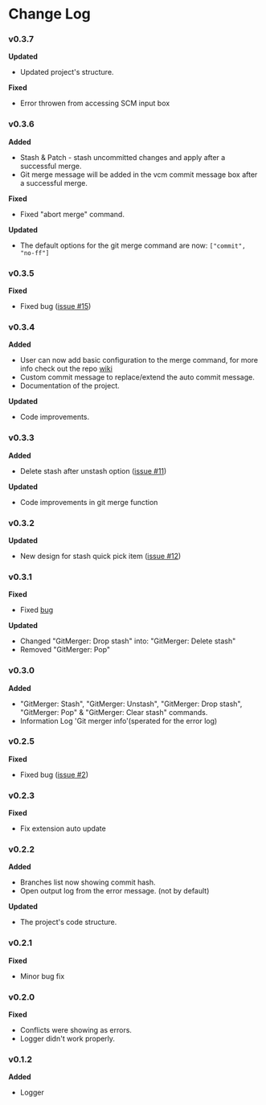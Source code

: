 # Change Log
### v0.3.7
**Updated**

* Updated project's structure.

**Fixed**

* Error throwen from accessing SCM input box
### v0.3.6
**Added** 

* Stash & Patch - stash uncommitted changes and apply after a successful merge.
* Git merge message will be added in the vcm commit message box after a successful merge.

**Fixed** 

* Fixed "abort merge" command.

**Updated**

* The default options for the git merge command are now: `["commit", "no-ff"]`

### v0.3.5
**Fixed** 

* Fixed bug ([issue #15](https://github.com/shaharkazaz/vscode-git-merger/issues/15))

### v0.3.4  
**Added** 

* User can now add basic configuration to the merge command, for more info check out the repo [wiki](https://github.com/shaharkazaz/vscode-git-merger/wiki/User-config)  
* Custom commit message to replace/extend the auto commit message.  
* Documentation of the project.

**Updated** 

* Code improvements.

### v0.3.3  
**Added** 

* Delete stash after unstash option ([issue #11](https://github.com/shaharkazaz/vscode-git-merger/issues/11))

**Updated** 

* Code improvements in git merge function

### v0.3.2  
**Updated** 

* New design for stash quick pick item ([issue #12](https://github.com/shaharkazaz/vscode-git-merger/issues/12))

### v0.3.1  
**Fixed** 

* Fixed [bug](https://github.com/shaharkazaz/vscode-git-merger/issues/10)  

**Updated** 

* Changed "GitMerger: Drop stash" into: "GitMerger: Delete stash"
* Removed "GitMerger: Pop"

### v0.3.0
**Added**  

* "GitMerger: Stash", "GitMerger: Unstash", "GitMerger: Drop stash", "GitMerger: Pop"  & "GitMerger: Clear stash" commands.
* Information Log 'Git merger info'(sperated for the error log)  

### v0.2.5  
**Fixed**

* Fixed bug ([issue #2](https://github.com/shaharkazaz/vscode-git-merger/issues/2))

### v0.2.3  
**Fixed**  

* Fix extension auto update

### v0.2.2  
**Added**  

* Branches list now showing commit hash.  
* Open output log from the error message. (not by default)

**Updated** 

* The project's code structure.

### v0.2.1
**Fixed**  

* Minor bug fix 
 
### v0.2.0
**Fixed** 

* Conflicts were showing as errors.
* Logger didn't work properly.  

### v0.1.2
**Added** 

* Logger

